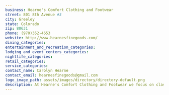 ```yaml
---
business: Hearne's Comfort Clothing and Footwear
street: 801 8th Avenue #3
city: Greeley
state: Colorado
zip: 80631
phone: (970)352-4653
website: http://www.hearnesfinegoods.com/
dining_categories: 
entertainment_and_recreation_categories: 
lodging_and_event_centers_categories: 
nightlife_categories: 
retail_categories: 
service_categories: 
contact_name: Carolyn Hearne
contact_email: hearnesfinegoods@gmail.com
logo_image_path: assets/images/directory/directory-default.png
description: At Hearne's Comfort Clothing and Footwear we focus on classic comfort and style. Family owned and operated since 1976 Carolyn Hearne, and now her daughter Maia Baccari seek out timeless, stylish, qaulity shoe and clothing brands such as Birkenstock, Sanita, Dansko, Naot, Taos, Comfy USA, FLAX, Sympli, Chalet and Cut Loose. Special attention is given to where and how the procucts are produced. Fair trade and USA made clothing lines along with specialty european shoe lines, Fidji, Brako, Art and more are featured each season. Shopping at Hearne's will ensure a comfortable, timeless style you can feel good about!
---
```

